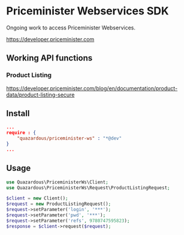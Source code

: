 # Priceminister Webservices SDK

Ongoing work to access Priceminister Webservices.

https://developer.priceminister.com

## Working API functions
### Product Listing
https://developer.priceminister.com/blog/en/documentation/product-data/product-listing-secure

## Install

```json
...
require : {
    "quazardous/priceminister-ws" : "*@dev"
}
...
```

## Usage

```php
use Quazardous\PriceministerWs\Client;
use Quazardous\PriceministerWs\Request\ProductListingRequest;

$client = new Client();
$request = new ProductListingRequest();
$request->setParameter('login', '***');
$request->setParameter('pwd', '***');
$request->setParameter('refs', 9780747595823);
$response = $client->request($request);
```